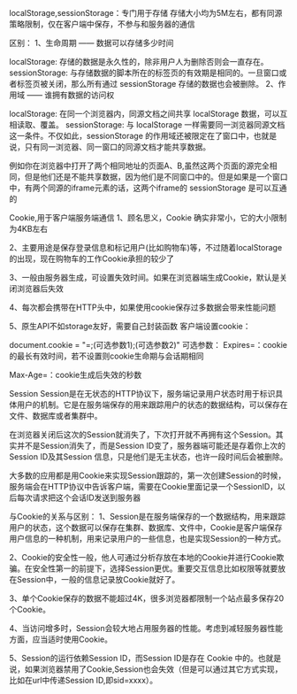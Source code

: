 localStorage,sessionStorage：专门用于存储
存储大小均为5M左右，都有同源策略限制，仅在客户端中保存，不参与和服务器的通信

区别：
1、生命周期 —— 数据可以存储多少时间

localStorage: 存储的数据是永久性的，除非用户人为删除否则会一直存在。
sessionStorage: 与存储数据的脚本所在的标签页的有效期是相同的。一旦窗口或者标签页被关闭，那么所有通过 sessionStorage 存储的数据也会被删除。
2、作用域 —— 谁拥有数据的访问权

localStorage: 在同一个浏览器内，同源文档之间共享 localStorage 数据，可以互相读取、覆盖。
sessionStorage: 与 localStorage 一样需要同一浏览器同源文档这一条件。不仅如此，sessionStorage 的作用域还被限定在了窗口中，也就是说，只有同一浏览器、同一窗口的同源文档才能共享数据。

例如你在浏览器中打开了两个相同地址的页面A、B,虽然这两个页面的源完全相同，但是他们还是不能共享数据，因为他们是不同窗口中的。但是如果是一个窗口中，有两个同源的iframe元素的话，这两个iframe的 sessionStorage 是可以互通的

Cookie,用于客户端服务端通信
1、顾名思义，Cookie 确实非常小，它的大小限制为4KB左右

2、主要用途是保存登录信息和标记用户(比如购物车)等，不过随着localStorage的出现，现在购物车的工作Cookie承担的较少了

3、一般由服务器生成，可设置失效时间。如果在浏览器端生成Cookie，默认是关闭浏览器后失效

4、每次都会携带在HTTP头中，如果使用cookie保存过多数据会带来性能问题

5、原生API不如storage友好，需要自己封装函数
客户端设置cookie：

document.cookie = "<cookie-name>=<cookie-value>;(可选参数1);(可选参数2)"
可选参数：
Expires=<date>：cookie的最长有效时间，若不设置则cookie生命期与会话期相同

Max-Age=<non-zero-digit>：cookie生成后失效的秒数

Session
Session是在无状态的HTTP协议下，服务端记录用户状态时用于标识具体用户的机制。它是在服务端保存的用来跟踪用户的状态的数据结构，可以保存在文件、数据库或者集群中。

在浏览器关闭后这次的Session就消失了，下次打开就不再拥有这个Session。其实并不是Session消失了，而是Session ID变了，服务器端可能还是存着你上次的Session ID及其Session 信息，只是他们是无主状态，也许一段时间后会被删除。

大多数的应用都是用Cookie来实现Session跟踪的，第一次创建Session的时候，服务端会在HTTP协议中告诉客户端，需要在Cookie里面记录一个SessionID，以后每次请求把这个会话ID发送到服务器

与Cookie的关系与区别：
1、Session是在服务端保存的一个数据结构，用来跟踪用户的状态，这个数据可以保存在集群、数据库、文件中，Cookie是客户端保存用户信息的一种机制，用来记录用户的一些信息，也是实现Session的一种方式。

2、Cookie的安全性一般，他人可通过分析存放在本地的Cookie并进行Cookie欺骗。在安全性第一的前提下，选择Session更优。重要交互信息比如权限等就要放在Session中，一般的信息记录放Cookie就好了。

3、单个Cookie保存的数据不能超过4K，很多浏览器都限制一个站点最多保存20个Cookie。

4、当访问增多时，Session会较大地占用服务器的性能。考虑到减轻服务器性能方面，应当适时使用Cookie。

5、Session的运行依赖Session ID，而Session ID是存在 Cookie 中的。也就是说，如果浏览器禁用了Cookie,Session也会失效（但是可以通过其它方式实现，比如在url中传递Session ID,即sid=xxxx）。

